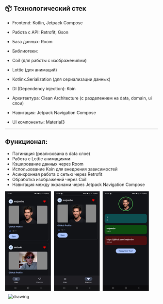 ## 📦 Технологический стек

- Frontend: Kotlin, Jetpack Compose
- Работа с API: Retrofit, Gson
- База данных: Room
  
- Библиотеки:
- Coil (для работы с изображениями)
- Lottie (для анимаций)
- Kotlinx.Serialization (для сериализации данных)
- DI (Dependency injection): Koin

- Архитектура: Clean Architecture (с разделением на data, domain, ui слои)
  
- Навигация: Jetpack Navigation Compose

- UI компоненты: Material3
---

## Функционал:

- Пагинация (реализована в data слое)
- Работа с Lottie анимациями
- Кэширование данных через Room
- Использование Koin для внедрения зависимостей
- Асинхронная работа с сетью через Retrofit
- Обработка изображений через Coil
- Навигация между экранами через Jetpack Navigation Compose

<div style="display: flex; flex-wrap: wrap;">
    <img src="screenshots/photo1.jpg" alt="drawing" style="width: 30%; height: auto; margin-bottom: 10px;"/>
    <img src="screenshots/photo2.jpg" alt="drawing" style="width: 30%; height: auto; margin-bottom: 10px; margin-left: 10px"/>
  <img src="screenshots/photo3.jpg" alt="drawing" style="width: 30%; height: auto; margin-bottom: 10px; margin-left: 10px"/>
  <img src="screenshots/video.mp4" alt="drawing" style="width: 30%; height: auto; margin-bottom: 10px; margin-left: 10px"/>
</div>
